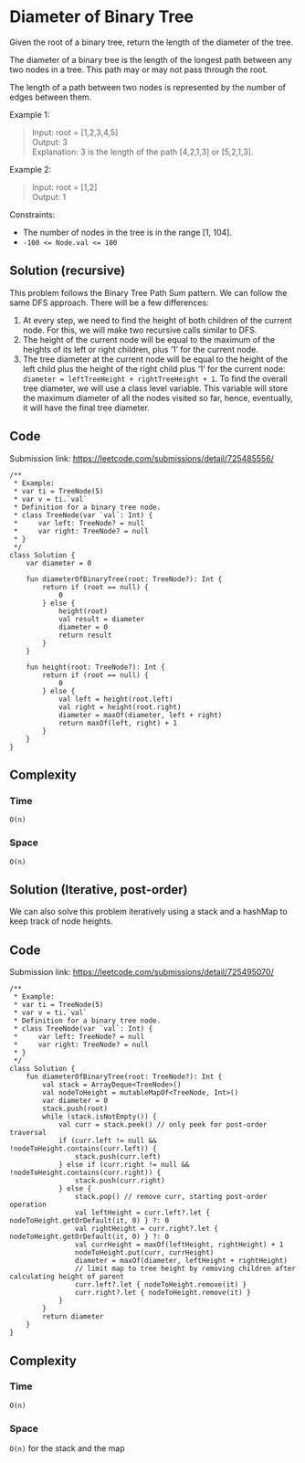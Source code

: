 # Diameter of Binary Tree
Given the root of a binary tree, return the length of the diameter of the tree.

The diameter of a binary tree is the length of the longest path between any two nodes in a tree. This path may or may not pass through the root.

The length of a path between two nodes is represented by the number of edges between them.

Example 1:
> Input: root = [1,2,3,4,5]  
Output: 3  
Explanation: 3 is the length of the path [4,2,1,3] or [5,2,1,3].

Example 2:
> Input: root = [1,2]  
Output: 1

Constraints:
* The number of nodes in the tree is in the range [1, 104].
* `-100 <= Node.val <= 100`

## Solution (recursive)
This problem follows the Binary Tree Path Sum pattern. We can follow the same DFS approach. There will be a few differences:

1. At every step, we need to find the height of both children of the current node. For this, we will make two recursive calls similar to DFS.
2. The height of the current node will be equal to the maximum of the heights of its left or right children, plus ‘1’ for the current node.
3. The tree diameter at the current node will be equal to the height of the left child plus the height of the right child plus ‘1’ for the current node: `diameter = leftTreeHeight + rightTreeHeight + 1`. To find the overall tree diameter, we will use a class level variable. This variable will store the maximum diameter of all the nodes visited so far, hence, eventually, it will have the final tree diameter.

## Code
Submission link: https://leetcode.com/submissions/detail/725485556/
```
/**
 * Example:
 * var ti = TreeNode(5)
 * var v = ti.`val`
 * Definition for a binary tree node.
 * class TreeNode(var `val`: Int) {
 *     var left: TreeNode? = null
 *     var right: TreeNode? = null
 * }
 */
class Solution {
    var diameter = 0

    fun diameterOfBinaryTree(root: TreeNode?): Int {
        return if (root == null) {
            0
        } else {
            height(root)
            val result = diameter
            diameter = 0
            return result
        }
    }

    fun height(root: TreeNode?): Int {
        return if (root == null) {
            0
        } else {
            val left = height(root.left)
            val right = height(root.right)
            diameter = maxOf(diameter, left + right)
            return maxOf(left, right) + 1
        }
    }
}
```
## Complexity
### Time
`O(n)`
### Space
`O(n)`
## Solution (Iterative, post-order)
We can also solve this problem iteratively using a stack and a hashMap to keep track of node heights.

## Code
Submission link: https://leetcode.com/submissions/detail/725495070/
```
/**
 * Example:
 * var ti = TreeNode(5)
 * var v = ti.`val`
 * Definition for a binary tree node.
 * class TreeNode(var `val`: Int) {
 *     var left: TreeNode? = null
 *     var right: TreeNode? = null
 * }
 */
class Solution {
    fun diameterOfBinaryTree(root: TreeNode?): Int {
        val stack = ArrayDeque<TreeNode>()
        val nodeToHeight = mutableMapOf<TreeNode, Int>()
        var diameter = 0
        stack.push(root)
        while (stack.isNotEmpty()) {
            val curr = stack.peek() // only peek for post-order traversal
            if (curr.left != null && !nodeToHeight.contains(curr.left)) {
                stack.push(curr.left)
            } else if (curr.right != null && !nodeToHeight.contains(curr.right)) {
                stack.push(curr.right)
            } else {
                stack.pop() // remove curr, starting post-order operation
                val leftHeight = curr.left?.let { nodeToHeight.getOrDefault(it, 0) } ?: 0
                val rightHeight = curr.right?.let { nodeToHeight.getOrDefault(it, 0) } ?: 0
                val currHeight = maxOf(leftHeight, rightHeight) + 1
                nodeToHeight.put(curr, currHeight)
                diameter = maxOf(diameter, leftHeight + rightHeight)
                // limit map to tree height by removing children after calculating height of parent
                curr.left?.let { nodeToHeight.remove(it) }
                curr.right?.let { nodeToHeight.remove(it) }
            }
        }
        return diameter
    }
}
```
## Complexity
### Time
`O(n)`
### Space
`O(n)` for the stack and the map
